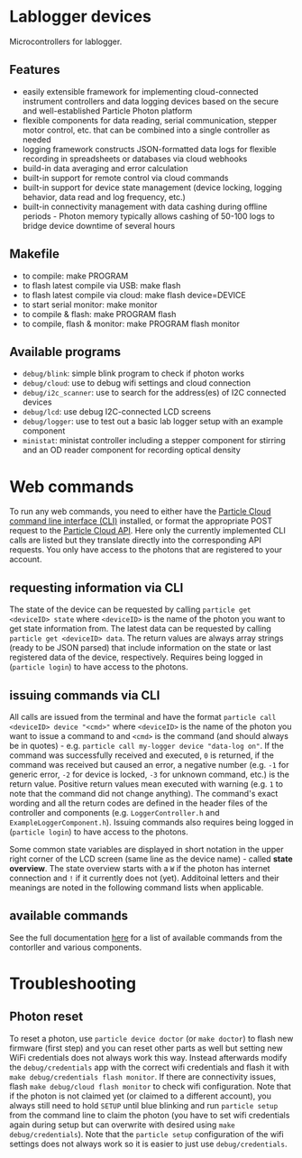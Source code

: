 # Lablogger devices

Microcontrollers for lablogger.

## Features

- easily extensible framework for implementing cloud-connected instrument controllers and data logging devices based on the secure and well-established Particle Photon platform
- flexible components for data reading, serial communication, stepper motor control, etc. that can be combined into a single controller as needed
- logging framework constructs JSON-formatted data logs for flexible recording in spreadsheets or databases via cloud webhooks
- build-in data averaging and error calculation
- built-in support for remote control via cloud commands
- built-in support for device state management (device locking, logging behavior, data read and log frequency, etc.)
- built-in connectivity management with data cashing during offline periods - Photon memory typically allows cashing of 50-100 logs to bridge device downtime of several hours

## Makefile

- to compile: make PROGRAM 
- to flash latest compile via USB: make flash
- to flash latest compile via cloud: make flash device=DEVICE
- to start serial monitor: make monitor
- to compile & flash: make PROGRAM flash
- to compile, flash & monitor: make PROGRAM flash monitor

## Available programs

 - `debug/blink`: simple blink program to check if photon works
 - `debug/cloud`: use to debug wifi settings and cloud connection
 - `debug/i2c_scanner`: use to search for the address(es) of I2C connected devices
 - `debug/lcd`: use debug I2C-connected LCD screens
 - `debug/logger`: use to test out a basic lab logger setup with an example component
 - `ministat`: ministat controller including a stepper component for stirring and an OD reader component for recording optical density 

# Web commands

To run any web commands, you need to either have the [Particle Cloud command line interface (CLI)](https://github.com/spark/particle-cli) installed, or format the appropriate POST request to the [Particle Cloud API](https://docs.particle.io/reference/api/). Here only the currently implemented CLI calls are listed but they translate directly into the corresponding API requests. You only have access to the photons that are registered to your account.

## requesting information via CLI

The state of the device can be requested by calling `particle get <deviceID> state` where `<deviceID>` is the name of the photon you want to get state information from. The latest data can be requested by calling `particle get <deviceID> data`. The return values are always array strings (ready to be JSON parsed) that include information on the state or last registered data of the device, respectively. Requires being logged in (`particle login`) to have access to the photons.

## issuing commands via CLI

All calls are issued from the terminal and have the format `particle call <deviceID> device "<cmd>"` where `<deviceID>` is the name of the photon you want to issue a command to and `<cmd>` is the command (and should always be in quotes) - e.g. `particle call my-logger device "data-log on"`. If the command was successfully received and executed, `0` is returned, if the command was received but caused an error, a negative number (e.g. `-1` for generic error, `-2` for device is locked, `-3` for unknown command, etc.) is the return value. Positive return values mean executed with warning (e.g. `1` to note that the command did not change anything). The command's exact wording and all the return codes are defined in the header files of the controller and components (e.g. `LoggerController.h` and `ExampleLoggerComponent.h`). Issuing commands also requires being logged in (`particle login`) to have access to the photons.

Some common state variables are displayed in short notation in the upper right corner of the LCD screen (same line as the device name) - called **state overview**. The state overview starts with a `W` if the photon has internet connection and `!` if it currently does not (yet). Additoinal letters and their meanings are noted in the following command lists when applicable.

## available commands

See the full documentation [here](docs/commands.md) for a list of available commands from the contorller and various components.

# Troubleshooting

## Photon reset

To reset a photon, use `particle device doctor` (or `make doctor`) to flash new firmware (first step) and you can reset other parts as well but setting new WiFi credentials does not always work this way. Instead afterwards modify the `debug/credentials` app with the correct wifi credentials and flash it with `make debug/credentials flash monitor`. If there are connectivity issues, flash `make debug/cloud flash monitor` to check wifi configuration. Note that if the photon is not claimed yet (or claimed to a different account), you always still need to hold `SETUP` until blue blinking and run `particle setup` from the command line to claim the photon (you have to set wifi credentials again during setup but can overwrite with desired using `make debug/credentials`). Note that the `particle setup` configuration of the wifi settings does not always work so it is easier to just use `debug/credentials`.